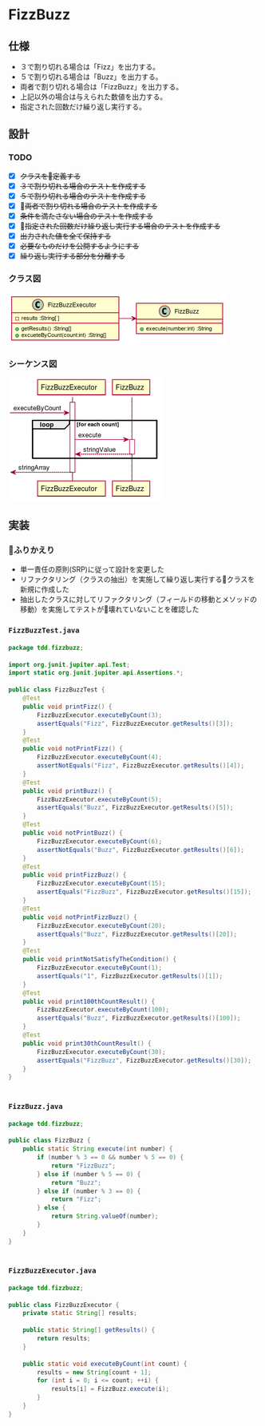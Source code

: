   
  
# FizzBuzz
  
## 仕様
  
+ ３で割り切れる場合は「Fizz」を出力する。
+ ５で割り切れる場合は「Buzz」を出力する。
+ 両者で割り切れる場合は「FizzBuzz」を出力する。
+ 上記以外の場合は与えられた数値を出力する。
+ 指定された回数だけ繰り返し実行する。
  
## 設計
  
### TODO
  
+ [x] ~~クラスを定義する~~
+ [x] ~~３で割り切れる場合のテストを作成する~~
+ [x] ~~５で割り切れる場合のテストを作成する~~
+ [x] ~~両者で割り切れる場合のテストを作成する~~
+ [x] ~~条件を満たさない場合のテストを作成する~~
+ [x] ~~指定された回数だけ繰り返し実行する場合のテストを作成する~~
+ [x] ~~出力された値を全て保持する~~
+ [x] ~~必要なものだけを公開するようにする~~
+ [x] ~~繰り返し実行する部分を分離する~~
  
### クラス図
  

![](./assets/e8d064149b1f1533be1aa0a12f272e560.png?0.1361800805345954)  
### シーケンス図
  

![](./assets/e8d064149b1f1533be1aa0a12f272e561.png?0.23820057301529607)  
  
## 実装
  
### ふりかえり
  
+ 単一責任の原則(SRP)に従って設計を変更した
+ リファクタリング（クラスの抽出）を実施して繰り返し実行するクラスを新規に作成した
+ 抽出したクラスに対してリファクタリング（フィールドの移動とメソッドの移動）を実施してテストが壊れていないことを確認した
  
### `FizzBuzzTest.java`
  
```java
package tdd.fizzbuzz;
  
import org.junit.jupiter.api.Test;
import static org.junit.jupiter.api.Assertions.*;
  
public class FizzBuzzTest {
    @Test
    public void printFizz() {
        FizzBuzzExecutor.executeByCount(3);
        assertEquals("Fizz", FizzBuzzExecutor.getResults()[3]);
    }
    @Test
    public void notPrintFizz() {
        FizzBuzzExecutor.executeByCount(4);
        assertNotEquals("Fizz", FizzBuzzExecutor.getResults()[4]);
    }
    @Test
    public void printBuzz() {
        FizzBuzzExecutor.executeByCount(5);
        assertEquals("Buzz", FizzBuzzExecutor.getResults()[5]);
    }
    @Test
    public void notPrintBuzz() {
        FizzBuzzExecutor.executeByCount(6);
        assertNotEquals("Buzz", FizzBuzzExecutor.getResults()[6]);
    }
    @Test
    public void printFizzBuzz() {
        FizzBuzzExecutor.executeByCount(15);
        assertEquals("FizzBuzz", FizzBuzzExecutor.getResults()[15]);
    }
    @Test
    public void notPrintFizzBuzz() {
        FizzBuzzExecutor.executeByCount(20);
        assertEquals("Buzz", FizzBuzzExecutor.getResults()[20]);
    }
    @Test
    public void printNotSatisfyTheCondition() {
        FizzBuzzExecutor.executeByCount(1);
        assertEquals("1", FizzBuzzExecutor.getResults()[1]);
    }
    @Test
    public void print100thCountResult() {
        FizzBuzzExecutor.executeByCount(100);
        assertEquals("Buzz", FizzBuzzExecutor.getResults()[100]);
    }
    @Test
    public void print30thCountResult() {
        FizzBuzzExecutor.executeByCount(30);
        assertEquals("FizzBuzz", FizzBuzzExecutor.getResults()[30]);
    }
}
  
```  
### `FizzBuzz.java`
  
```java
package tdd.fizzbuzz;
  
public class FizzBuzz {
    public static String execute(int number) {
        if (number % 3 == 0 && number % 5 == 0) {
            return "FizzBuzz";
        } else if (number % 5 == 0) {
            return "Buzz";
        } else if (number % 3 == 0) {
            return "Fizz";
        } else {
            return String.valueOf(number);
        }
    }
}
  
```  
### `FizzBuzzExecutor.java`
  
```java
package tdd.fizzbuzz;
  
public class FizzBuzzExecutor {
    private static String[] results;
  
    public static String[] getResults() {
        return results;
    }
  
    public static void executeByCount(int count) {
        results = new String[count + 1];
        for (int i = 0; i <= count; ++i) {
            results[i] = FizzBuzz.execute(i);
        }
    }
}
  
```  
  
  
  